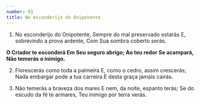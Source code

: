 ```yaml
---
number: 91
title: No esconderijo do Onipotente
---
```


1. No esconderijo do Onipotente,
  Sempre do mal preservado estarás
  E, sobrevindo a prova ardente,
  Com Sua sombra coberto serás.

  __O Criador te esconderá
  Em Seu seguro abrigo;
  Ao teu redor Se acampará,
  Não temerás o inimigo.__

2. Florescerás como toda a palmeira
  E, como o cedro, assim crescerás;
  Nada embargar pode a tua carreira
  E desta graça jamais cairás.

3. Não temerás a braveza dos mares
  E nem, da noite, espanto terás;
  Se do escudo da fé te armares,
  Teu inimigo por terra verás.
